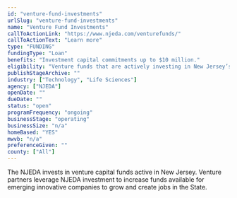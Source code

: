 ```yaml
---
id: "venture-fund-investments"
urlSlug: "venture-fund-investments"
name: "Venture Fund Investments"
callToActionLink: "https://www.njeda.com/venturefunds/"
callToActionText: "Learn more"
type: "FUNDING"
fundingType: "Loan"
benefits: "Investment capital commitments up to $10 million."
eligibility: "Venture funds that are actively investing in New Jersey’s innovative industries."
publishStageArchive: ""
industry: ["Technology", "Life Sciences"]
agency: ["NJEDA"]
openDate: ""
dueDate: ""
status: "open"
programFrequency: "ongoing"
businessStage: "operating"
businessSize: "n/a"
homeBased: "YES"
mwvb: "n/a"
preferenceGiven: ""
county: ["All"]
---
```


The NJEDA invests in venture capital funds active in New Jersey. Venture partners leverage NJEDA investment to increase funds available for emerging innovative companies to grow and create jobs in the State.
